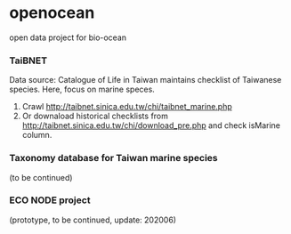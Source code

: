 # openocean
open data project for bio-ocean

### TaiBNET
Data source: Catalogue of Life in Taiwan maintains checklist of Taiwanese species. Here, focus on marine speces.

1. Crawl http://taibnet.sinica.edu.tw/chi/taibnet_marine.php
2. Or downaload historical checklists from http://taibnet.sinica.edu.tw/chi/download_pre.php and check isMarine column.

### Taxonomy database for Taiwan marine species

(to be continued)

### ECO NODE project

(prototype, to be continued, update: 202006)




